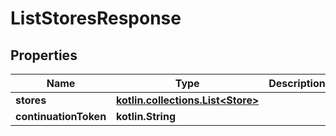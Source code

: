 
# ListStoresResponse

## Properties
Name | Type | Description | Notes
------------ | ------------- | ------------- | -------------
**stores** | [**kotlin.collections.List&lt;Store&gt;**](Store.md) |  |  [optional]
**continuationToken** | **kotlin.String** |  |  [optional]



